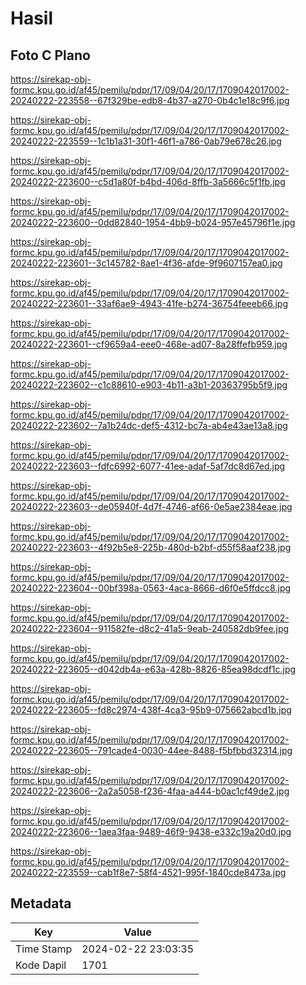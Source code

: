 # Hasil

## Foto C Plano

https://sirekap-obj-formc.kpu.go.id/af45/pemilu/pdpr/17/09/04/20/17/1709042017002-20240222-223558--67f329be-edb8-4b37-a270-0b4c1e18c9f6.jpg

https://sirekap-obj-formc.kpu.go.id/af45/pemilu/pdpr/17/09/04/20/17/1709042017002-20240222-223559--1c1b1a31-30f1-46f1-a786-0ab79e678c26.jpg

https://sirekap-obj-formc.kpu.go.id/af45/pemilu/pdpr/17/09/04/20/17/1709042017002-20240222-223600--c5d1a80f-b4bd-406d-8ffb-3a5666c5f1fb.jpg

https://sirekap-obj-formc.kpu.go.id/af45/pemilu/pdpr/17/09/04/20/17/1709042017002-20240222-223600--0dd82840-1954-4bb9-b024-957e45796f1e.jpg

https://sirekap-obj-formc.kpu.go.id/af45/pemilu/pdpr/17/09/04/20/17/1709042017002-20240222-223601--3c145782-8ae1-4f36-afde-9f9607157ea0.jpg

https://sirekap-obj-formc.kpu.go.id/af45/pemilu/pdpr/17/09/04/20/17/1709042017002-20240222-223601--33af6ae9-4943-41fe-b274-36754feeeb66.jpg

https://sirekap-obj-formc.kpu.go.id/af45/pemilu/pdpr/17/09/04/20/17/1709042017002-20240222-223601--cf9659a4-eee0-468e-ad07-8a28ffefb959.jpg

https://sirekap-obj-formc.kpu.go.id/af45/pemilu/pdpr/17/09/04/20/17/1709042017002-20240222-223602--c1c88610-e903-4b11-a3b1-20363795b5f9.jpg

https://sirekap-obj-formc.kpu.go.id/af45/pemilu/pdpr/17/09/04/20/17/1709042017002-20240222-223602--7a1b24dc-def5-4312-bc7a-ab4e43ae13a8.jpg

https://sirekap-obj-formc.kpu.go.id/af45/pemilu/pdpr/17/09/04/20/17/1709042017002-20240222-223603--fdfc6992-6077-41ee-adaf-5af7dc8d67ed.jpg

https://sirekap-obj-formc.kpu.go.id/af45/pemilu/pdpr/17/09/04/20/17/1709042017002-20240222-223603--de05940f-4d7f-4746-af66-0e5ae2384eae.jpg

https://sirekap-obj-formc.kpu.go.id/af45/pemilu/pdpr/17/09/04/20/17/1709042017002-20240222-223603--4f92b5e8-225b-480d-b2bf-d55f58aaf238.jpg

https://sirekap-obj-formc.kpu.go.id/af45/pemilu/pdpr/17/09/04/20/17/1709042017002-20240222-223604--00bf398a-0563-4aca-8666-d6f0e5ffdcc8.jpg

https://sirekap-obj-formc.kpu.go.id/af45/pemilu/pdpr/17/09/04/20/17/1709042017002-20240222-223604--911582fe-d8c2-41a5-9eab-240582db9fee.jpg

https://sirekap-obj-formc.kpu.go.id/af45/pemilu/pdpr/17/09/04/20/17/1709042017002-20240222-223605--d042db4a-e63a-428b-8826-85ea98dcdf1c.jpg

https://sirekap-obj-formc.kpu.go.id/af45/pemilu/pdpr/17/09/04/20/17/1709042017002-20240222-223605--fd8c2974-438f-4ca3-95b9-075662abcd1b.jpg

https://sirekap-obj-formc.kpu.go.id/af45/pemilu/pdpr/17/09/04/20/17/1709042017002-20240222-223605--791cade4-0030-44ee-8488-f5bfbbd32314.jpg

https://sirekap-obj-formc.kpu.go.id/af45/pemilu/pdpr/17/09/04/20/17/1709042017002-20240222-223606--2a2a5058-f236-4faa-a444-b0ac1cf49de2.jpg

https://sirekap-obj-formc.kpu.go.id/af45/pemilu/pdpr/17/09/04/20/17/1709042017002-20240222-223606--1aea3faa-9489-46f9-9438-e332c19a20d0.jpg

https://sirekap-obj-formc.kpu.go.id/af45/pemilu/pdpr/17/09/04/20/17/1709042017002-20240222-223559--cab1f8e7-58f4-4521-995f-1840cde8473a.jpg


## Metadata

| Key        | Value               |
| ---------- | ------------------- |
| Time Stamp | 2024-02-22 23:03:35 |
| Kode Dapil | 1701                |



